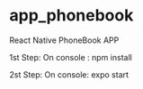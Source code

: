 # app_phonebook
React Native PhoneBook APP

1st Step:
On console : npm install

2st Step:
On console: expo start
